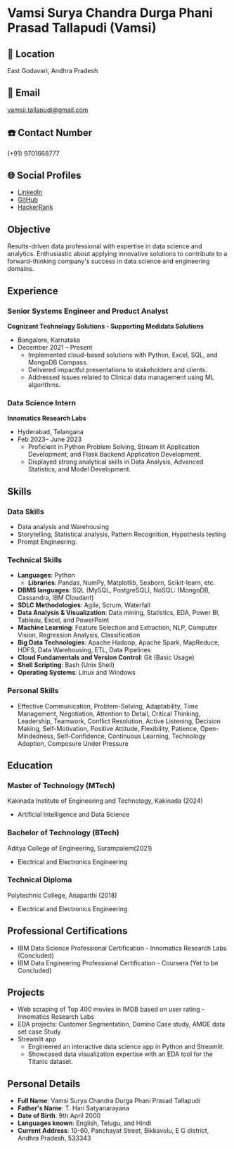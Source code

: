 # Vamsi Surya Chandra Durga Phani Prasad Tallapudi (Vamsi)

## 📍 Location
East Godavari, Andhra Pradesh

## 📧 Email
[vamsii.tallapudi@gmail.com](mailto:vamsii.tallapudi@gmail.com)

## ☎️ Contact Number
(+91) 9701668777

## 🌐 Social Profiles
- [LinkedIn](<LinkedIn Link>)
- [GitHub](<GitHub Link>)
- [HackerRank](<HackerRank Link>)

## Objective
Results-driven data professional with expertise in data science and analytics. Enthusiastic about applying innovative solutions to contribute to a forward-thinking company's success in data science and engineering domains.

## Experience

### Senior Systems Engineer and Product Analyst
**Cognizant Technology Solutions - Supporting Medidata Solutions**
- Bangalore, Karnataka
- December 2021 – Present
  - Implemented cloud-based solutions with Python, Excel, SQL, and MongoDB Compass.
  - Delivered impactful presentations to stakeholders and clients.
  - Addressed issues related to Clinical data management using ML algorithms.

### Data Science Intern
**Innomatics Research Labs**
- Hyderabad, Telangana
- Feb 2023– June 2023
  - Proficient in Python Problem Solving, Stream lit Application Development, and Flask Backend Application Development.
  - Displayed strong analytical skills in Data Analysis, Advanced Statistics, and Model Development.

## Skills

### Data Skills
- Data analysis and Warehousing
- Storytelling, Statistical analysis, Pattern Recognition, Hypothesis testing
- Prompt Engineering.

### Technical Skills
- **Languages**: Python
  - **Libraries**: Pandas, NumPy, Matplotlib, Seaborn, Scikit-learn, etc.
- **DBMS languages**: SQL (MySQL, PostgreSQL), NoSQL: (MongoDB, Cassandra, IBM Cloudant)
- **SDLC Methodologies**: Agile, Scrum, Waterfall
- **Data Analysis & Visualization**: Data mining, Statistics, EDA, Power BI, Tableau, Excel, and PowerPoint
- **Machine Learning**: Feature Selection and Extraction, NLP, Computer Vision, Regression Analysis, Classification
- **Big Data Technologies**: Apache Hadoop, Apache Spark, MapReduce, HDFS, Data Warehousing, ETL, Data Pipelines
- **Cloud Fundamentals and Version Control**: Git (Basic Usage)
- **Shell Scripting**: Bash (Unix Shell)
- **Operating Systems**: Linux and Windows

### Personal Skills
- Effective Communication, Problem-Solving, Adaptability, Time Management, Negotiation, Attention to Detail, Critical Thinking, Leadership, Teamwork, Conflict Resolution, Active Listening, Decision Making, Self-Motivation, Positive Attitude, Flexibility, Patience, Open-Mindedness, Self-Confidence, Continuous Learning, Technology Adoption, Composure Under Pressure

## Education

### Master of Technology (MTech)
Kakinada Institute of Engineering and Technology, Kakinada (2024)
- Artificial Intelligence and Data Science

### Bachelor of Technology (BTech)
Aditya College of Engineering, Surampalem(2021)
- Electrical and Electronics Engineering

### Technical Diploma
Polytechnic College, Anaparthi (2018)
- Electrical and Electronics Engineering

## Professional Certifications

- IBM Data Science Professional Certification - Innomatics Research Labs (Concluded)
- IBM Data Engineering Professional Certification - Coursera (Yet to be Concluded)

## Projects
- Web scraping of Top 400 movies in IMDB based on user rating - Innomatics Research Labs
- EDA projects: Customer Segmentation, Domino Case study, AMOE data set case Study
- Streamlit app
  - Engineered an interactive data science app in Python and Streamlit.
  - Showcased data visualization expertise with an EDA tool for the Titanic dataset.

## Personal Details
- **Full Name**: Vamsi Surya Chandra Durga Phani Prasad Tallapudi
- **Father's Name**: T. Hari Satyanarayana
- **Date of Birth**: 9th April 2000
- **Languages known**: English, Telugu, and Hindi
- **Current Address**: 10-60, Panchayat Street, Bikkavolu, E G district, Andhra Pradesh, 533343
